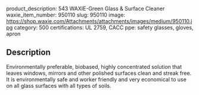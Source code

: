 product_description: 543 WAXIE-Green Glass & Surface Cleaner
waxie_item_number: 950110
slug: 950110
image: https://shop.waxie.com/Attachments/attachments/images/medium/950110.jpg
category: 500
certifications: UL 2759, CACC
ppe: safety glasses, gloves, apron

## Description
Environmentally preferable, biobased, highly concentrated solution that leaves windows, mirrors and other polished surfaces clean and streak free. It is environmentally safe and worker friendly and very economical to use on all glass surfaces with all types of soils.


